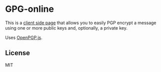 # GPG-online

This is a <a href="http://alexgorbatchev.github.io/gpg-online/">client side page</a> that allows you to easily PGP encrypt a message using one or more public keys and, optionally, a private key.

Uses <a href="https://github.com/openpgpjs/openpgpjs">OpenPGP.js</a>.

## License

MIT


